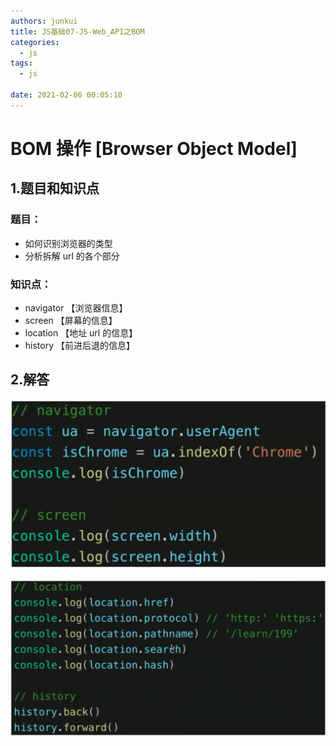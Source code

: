```yaml
---
authors: junkui
title: JS基础07-JS-Web_API之BOM
categories:
  - js
tags:
  - js

date: 2021-02-06 00:05:10
---
```


# BOM 操作 [Browser Object Model]

## 1.题目和知识点

### 题目：

- 如何识别浏览器的类型
- 分析拆解 url 的各个部分

### 知识点：

- navigator 【浏览器信息】
- screen 【屏幕的信息】
- location 【地址 url 的信息】
- history 【前进后退的信息】

## 2.解答

![image-20210206001020710](./JS基础07-JS-Web_API之BOM/image-20210206001020710.png)

![image-20210206001055353](./JS基础07-JS-Web_API之BOM/image-20210206001055353.png)
